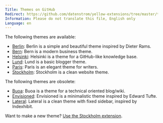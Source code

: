 ```yaml
---
Title: Themes on GitHub
Redirect: https://github.com/datenstrom/yellow-extensions/tree/master/themes
Information: Please do not translate this file, English only
Language: en
---
```

The following themes are available:

* [Berlin](https://github.com/datenstrom/yellow-extensions/tree/master/themes/berlin): 
  Berlin is a simple and beautiful theme inspired by Dieter Rams.
* [Bern](https://github.com/datenstrom/yellow-extensions/tree/master/themes/bern): 
  Bern is a modern business theme.
* [Helsinki](https://github.com/datenstrom/yellow-extensions/tree/master/themes/helsinki): 
  Helsinki is a theme for a GitHub-like knowledge base.
* [Lund](https://github.com/datenstrom/yellow-extensions/tree/master/themes/lund): 
  Lund is a basic blogger theme.
* [Paris](https://github.com/datenstrom/yellow-extensions/tree/master/themes/paris): 
  Paris is an elegant theme for writers.
* [Stockholm](https://github.com/datenstrom/yellow-extensions/tree/master/themes/stockholm): 
  Stockholm is a clean website theme.

The following themes are obsolete:

* [Buoa](https://github.com/bsnosi/yellow-theme-buoa):
  Buoa is a theme for a technical oriented blog/wiki.
* [Envisioned](https://github.com/nogginfuel/yellow-theme-envisioned):
  Envisioned is a minimalistic theme inspired by Edward Tufte.
* [Lateral](https://github.com/nibreh/yellow-theme-lateral):
  Lateral is a clean theme with fixed sidebar, inspired by Indexhibit.

Want to make a new theme? [Use the Stockholm extension](https://github.com/datenstrom/yellow-extensions/tree/master/themes/stockholm).